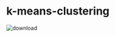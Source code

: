 # k-means-clustering

![download](https://user-images.githubusercontent.com/85080576/146715664-fd981e30-07c5-45dc-abad-d158a3dfb5c0.png)
